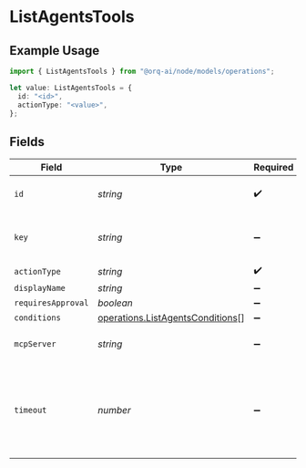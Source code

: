 # ListAgentsTools

## Example Usage

```typescript
import { ListAgentsTools } from "@orq-ai/node/models/operations";

let value: ListAgentsTools = {
  id: "<id>",
  actionType: "<value>",
};
```

## Fields

| Field                                                                                | Type                                                                                 | Required                                                                             | Description                                                                          |
| ------------------------------------------------------------------------------------ | ------------------------------------------------------------------------------------ | ------------------------------------------------------------------------------------ | ------------------------------------------------------------------------------------ |
| `id`                                                                                 | *string*                                                                             | :heavy_check_mark:                                                                   | The id of the resource                                                               |
| `key`                                                                                | *string*                                                                             | :heavy_minus_sign:                                                                   | Optional tool key for custom tools                                                   |
| `actionType`                                                                         | *string*                                                                             | :heavy_check_mark:                                                                   | N/A                                                                                  |
| `displayName`                                                                        | *string*                                                                             | :heavy_minus_sign:                                                                   | N/A                                                                                  |
| `requiresApproval`                                                                   | *boolean*                                                                            | :heavy_minus_sign:                                                                   | N/A                                                                                  |
| `conditions`                                                                         | [operations.ListAgentsConditions](../../models/operations/listagentsconditions.md)[] | :heavy_minus_sign:                                                                   | N/A                                                                                  |
| `mcpServer`                                                                          | *string*                                                                             | :heavy_minus_sign:                                                                   | The id of the resource                                                               |
| `timeout`                                                                            | *number*                                                                             | :heavy_minus_sign:                                                                   | Tool execution timeout in seconds (default: 2 minutes, max: 10 minutes)              |